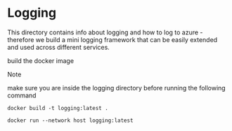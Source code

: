 # Logging

This directory contains info about logging and how to log to azure - therefore we build a mini logging framework that can be easily extended and used across different services.

build the docker image

>[!note]
> make sure you are inside the logging directory before running the following command

```shell
docker build -t logging:latest .
```

```shell
docker run --network host logging:latest
```
